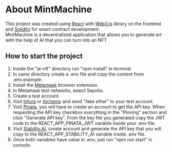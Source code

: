# About MintMachine

This project was created using [React](https://create-react-app.dev/) with [Web3.js](https://web3js.readthedocs.io/en/v1.10.0/) library on the frontend and [Solidity](https://soliditylang.org/) for smart contract development. <br/>
MintMachine is a decentralized application that allows you to generate art with the help of AI that you can turn into an NFT<br/>

## How to start the project

1. Inside the "ai-nft" directory run "npm install" in terminal
2. In same directory create a .env file and copy the content from .env.example.
3. Install the [Metamask](https://metamask.io/) browser extension.
4. In Metamask test networks, select Sepolia.
5. Create a test account.
6. Visit [Infura](https://www.infura.io/faucet/sepolia) or [Alchemy](https://sepoliafaucet.com/) and send "fake ether" to your test account.
7. Visit [Pinata](https://www.pinata.cloud/), you will have to create an account to get the API key. When requesting the API key checkbox everything in the "Pinning" section and click "Generate API key". From the key file you generated copy the JWT code to the REACT_APP_PINATA_JWT variable inside your .env file.
8. Visit [Stability.Ai](https://platform.stability.ai/account/keys), create account and generate the API key that you will copy to the REACT_APP_STABILITY_AI variable inside .env file.
9. Once both variables have value in .env, just run "npm run start" in console.
